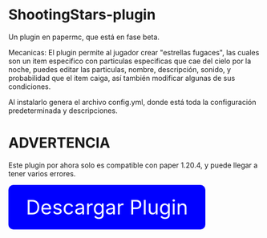 # ShootingStars-plugin
Un plugin en papermc, que está en fase beta.

Mecanicas:
El plugin permite al jugador crear "estrellas fugaces", las cuales son un item especifico con particulas especificas que cae del cielo por la noche, puedes editar las particulas, nombre, descripción, sonido, y probabilidad que el item caiga, así también modificar algunas de sus condiciones.

Al instalarlo genera el archivo config.yml, donde está toda la configuración predeterminada y descripciones.

# ADVERTENCIA
Este plugin por ahora solo es compatible con paper 1.20.4, y puede llegar a tener varios errores.

<a href="https://github.com/Diamond-xv0/ShootingStars-plugin/releases/download/beta-1.2/ShootingStars-1.2-beta.jar" style="text-decoration:none;">
  <div style="display:inline-block; background-color:blue; color:white; padding:20px 35px; border-radius:10px; font-size:40px; text-align:center;">
    Descargar Plugin
  </div>
</a>

